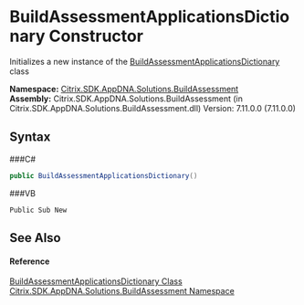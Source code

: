 # BuildAssessmentApplicationsDictionary Constructor 
 

Initializes a new instance of the <a href="T_Citrix_SDK_AppDNA_Solutions_BuildAssessment_BuildAssessmentApplicationsDictionary">BuildAssessmentApplicationsDictionary</a> class

**Namespace:**&nbsp;<a href="N_Citrix_SDK_AppDNA_Solutions_BuildAssessment">Citrix.SDK.AppDNA.Solutions.BuildAssessment</a><br />**Assembly:**&nbsp;Citrix.SDK.AppDNA.Solutions.BuildAssessment (in Citrix.SDK.AppDNA.Solutions.BuildAssessment.dll) Version: 7.11.0.0 (7.11.0.0)

## Syntax

###C#
```csharp
public BuildAssessmentApplicationsDictionary()
```

###VB
```vbnet
Public Sub New
```


## See Also


#### Reference
<a href="T_Citrix_SDK_AppDNA_Solutions_BuildAssessment_BuildAssessmentApplicationsDictionary">BuildAssessmentApplicationsDictionary Class</a><br /><a href="N_Citrix_SDK_AppDNA_Solutions_BuildAssessment">Citrix.SDK.AppDNA.Solutions.BuildAssessment Namespace</a><br />